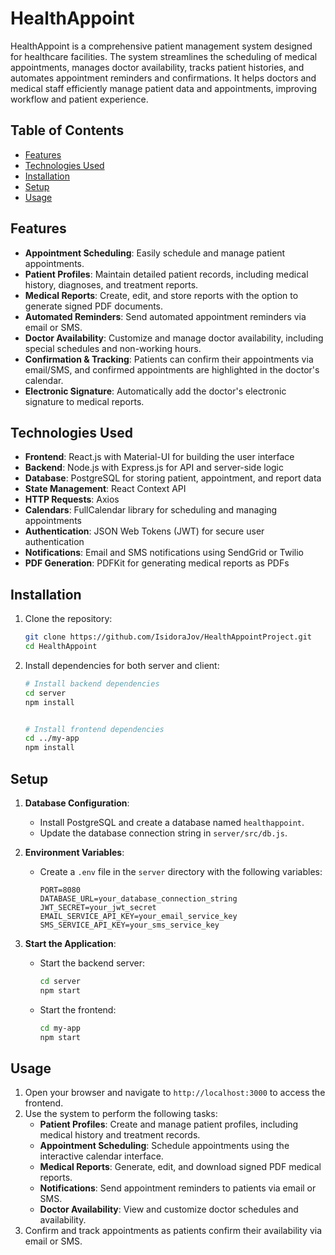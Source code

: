# HealthAppoint

HealthAppoint is a comprehensive patient management system designed for healthcare facilities. The system streamlines the scheduling of medical appointments, manages doctor availability, tracks patient histories, and automates appointment reminders and confirmations. It helps doctors and medical staff efficiently manage patient data and appointments, improving workflow and patient experience.

## Table of Contents
- [Features](#features)
- [Technologies Used](#technologies-used)
- [Installation](#installation)
- [Setup](#setup)
- [Usage](#usage)


## Features

- **Appointment Scheduling**: Easily schedule and manage patient appointments.
- **Patient Profiles**: Maintain detailed patient records, including medical history, diagnoses, and treatment reports.
- **Medical Reports**: Create, edit, and store reports with the option to generate signed PDF documents.
- **Automated Reminders**: Send automated appointment reminders via email or SMS.
- **Doctor Availability**: Customize and manage doctor availability, including special schedules and non-working hours.
- **Confirmation & Tracking**: Patients can confirm their appointments via email/SMS, and confirmed appointments are highlighted in the doctor's calendar.
- **Electronic Signature**: Automatically add the doctor's electronic signature to medical reports.

## Technologies Used

- **Frontend**: React.js with Material-UI for building the user interface
- **Backend**: Node.js with Express.js for API and server-side logic
- **Database**: PostgreSQL for storing patient, appointment, and report data
- **State Management**: React Context API
- **HTTP Requests**: Axios
- **Calendars**: FullCalendar library for scheduling and managing appointments
- **Authentication**: JSON Web Tokens (JWT) for secure user authentication
- **Notifications**: Email and SMS notifications using SendGrid or Twilio
- **PDF Generation**: PDFKit for generating medical reports as PDFs

## Installation

1. Clone the repository:
   ```bash
   git clone https://github.com/IsidoraJov/HealthAppointProject.git
   cd HealthAppoint
   
2. Install dependencies for both server and client:
    ```bash
    # Install backend dependencies
    cd server
    npm install

    
    # Install frontend dependencies
    cd ../my-app
    npm install

## Setup

1. **Database Configuration**:
   - Install PostgreSQL and create a database named `healthappoint`.
   - Update the database connection string in `server/src/db.js`.

2. **Environment Variables**:
   - Create a `.env` file in the `server` directory with the following variables:
     ```env
     PORT=8080
     DATABASE_URL=your_database_connection_string
     JWT_SECRET=your_jwt_secret
     EMAIL_SERVICE_API_KEY=your_email_service_key
     SMS_SERVICE_API_KEY=your_sms_service_key
     ```

3. **Start the Application**:
   - Start the backend server:
     ```bash
     cd server
     npm start
     ```
   - Start the frontend:
     ```bash
     cd my-app
     npm start
     ```
## Usage

1. Open your browser and navigate to `http://localhost:3000` to access the frontend.
2. Use the system to perform the following tasks:
   - **Patient Profiles**: Create and manage patient profiles, including medical history and treatment records.
   - **Appointment Scheduling**: Schedule appointments using the interactive calendar interface.
   - **Medical Reports**: Generate, edit, and download signed PDF medical reports.
   - **Notifications**: Send appointment reminders to patients via email or SMS.
   - **Doctor Availability**: View and customize doctor schedules and availability.
3. Confirm and track appointments as patients confirm their availability via email or SMS.



